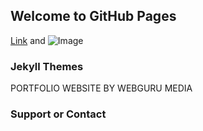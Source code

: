 ## Welcome to GitHub Pages

[Link](url) and ![Image](src)


### Jekyll Themes

PORTFOLIO WEBSITE BY WEBGURU MEDIA

### Support or Contact
